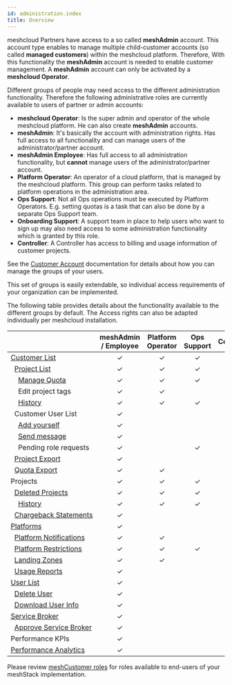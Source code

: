```yaml
---
id: administration.index
title: Overview
---
```


meshcloud Partners have access to a so called **meshAdmin** account. This account type enables to manage multiple child-customer accounts
(so called **managed customers**) within the meshcloud platform. Therefore, With this functionality the **meshAdmin** account is needed to enable
customer management. A **meshAdmin** account can only be activated by a **meshcloud Operator**.

Different groups of people may need access to the different administration functionality. Therefore the following administrative roles are currently
available to users of partner or admin accounts:

- **meshcloud Operator**: Is the super admin and operator of the whole meshcloud platform. He can also create **meshAdmin** accounts.
- **meshAdmin**: It's basically the account with administration rights. Has full access to all functionality and can manage users of the
  administrator/partner account.
- **meshAdmin Employee**: Has full access to all administration functionality, but **cannot** manage users of the administrator/partner account.
- **Platform Operator**: An operator of a cloud platform, that is managed by the meshcloud platform. This group can perform tasks related to
  platform operations in the administration area.
- **Ops Support**: Not all Ops operations must be executed by Platform Operators. E.g. setting quotas is a task that can also be done by
  a separate Ops Support team.
- **Onboarding Support**: A support team in place to help users who want to sign up may also need access to some administration
  functionality which is granted by this role.
- **Controller**: A Controller has access to billing and usage information of customer projects.

See the [Customer Account](meshcloud.customer.md#manage-groups-of-assigned-users) documentation for details about how you can manage the groups of your users.

This set of groups is easily extendable, so individual access requirements of your organization can be implemented.

The following table provides details about the functionality available to the different groups by default. The Access rights can also be adapted individually
per meshcloud installation.

|                                                                                                                           | meshAdmin / Employee | Platform Operator | Ops Support | Controller | Onboarding Support |
| ------------------------------------------------------------------------------------------------------------------------- | :------------------: | :---------------: | :---------: | :--------: | :----------------: |
| [Customer&nbsp;List](administration.customers.md)                                                                         |       &#10003;       |     &#10003;      |  &#10003;   |  &#10003;  |      &#10003;      |
| &nbsp;&nbsp;[Project&nbsp;List](administration.projects.md)                                                               |       &#10003;       |     &#10003;      |  &#10003;   |  &#10003;  |      &#10003;      |
| &nbsp;&nbsp;&nbsp;&nbsp;[Manage&nbsp;Quota](administration.projects.md#managing-project-quotas)                           |       &#10003;       |     &#10003;      |  &#10003;   |            |                    |
| &nbsp;&nbsp;&nbsp;&nbsp;Edit&nbsp;project&nbsp;tags                                                                       |       &#10003;       |     &#10003;      |             |  &#10003;  |                    |
| &nbsp;&nbsp;&nbsp;&nbsp;[History](administration.projects.md#project-history)                                             |       &#10003;       |     &#10003;      |  &#10003;   |            |      &#10003;      |
| &nbsp;&nbsp;Customer&nbsp;User&nbsp;List                                                                                  |       &#10003;       |                   |             |            |                    |
| &nbsp;&nbsp;&nbsp;&nbsp;[Add&nbsp;yourself](administration.customers.md#providing-access-to-the-managed-customer-account) |       &#10003;       |                   |             |            |                    |
| &nbsp;&nbsp;&nbsp;&nbsp;[Send&nbsp;message](administration.customers.md#send-messages-to-customer-users)                  |       &#10003;       |                   |             |            |                    |
| &nbsp;&nbsp;&nbsp;&nbsp;Pending&nbsp;role&nbsp;requests                                                                   |       &#10003;       |                   |  &#10003;   |            |      &#10003;      |
| &nbsp;&nbsp;[Project&nbsp;Export](administration.projects.md#project-export)                                              |       &#10003;       |                   |             |  &#10003;  |                    |
| &nbsp;&nbsp;[Quota&nbsp;Export](administration.projects.md#quota-export)                                                  |       &#10003;       |     &#10003;      |             |  &#10003;  |                    |
| Projects                                                                                                                  |       &#10003;       |     &#10003;      |  &#10003;   |            |      &#10003;      |
| &nbsp;&nbsp;[Deleted&nbsp;Projects](administration.projects.md#deleted-projects)                                          |       &#10003;       |     &#10003;      |  &#10003;   |            |      &#10003;      |
| &nbsp;&nbsp;&nbsp;&nbsp;[History](administration.projects.md#project-history)                                             |       &#10003;       |     &#10003;      |  &#10003;   |            |      &#10003;      |
| &nbsp;&nbsp;[Chargeback&nbsp;Statements](administration.usage.md)                                                         |       &#10003;       |                   |             |            |                    |
| [Platforms](administration.platforms.md)                                                                                  |       &#10003;       |                   |             |            |                    |
| &nbsp;&nbsp;[Platform&nbsp;Notifications](administration.platforms.md#platform-notifications)                             |       &#10003;       |     &#10003;      |             |            |                    |
| &nbsp;&nbsp;[Platform&nbsp;Restrictions](administration.platforms.md#restrict-meshPlatforms)                         |       &#10003;       |     &#10003;      |  &#10003;   |            |                    |
| &nbsp;&nbsp;[Landing&nbsp;Zones](administration.landing-zones.md)                                                         |       &#10003;       |     &#10003;      |             |            |                    |
| &nbsp;&nbsp;[Usage&nbsp;Reports](administration.usage.md)                                                                 |       &#10003;       |                   |             |            |                    |
| [User&nbsp;List](administration.users.md)                                                                                 |       &#10003;       |                   |             |            |                    |
| &nbsp;&nbsp;[Delete&nbsp;User](administration.users.md#delete-user)                                                       |       &#10003;       |                   |             |            |                    |
| &nbsp;&nbsp;[Download&nbsp;User&nbsp;Info](administration.users.md#download-user-information)                             |       &#10003;       |                   |             |            |                    |
| [Service&nbsp;Broker](administration.service-brokers.md)                                                                  |       &#10003;       |                   |             |            |                    |
| &nbsp;&nbsp;[Approve&nbsp;Service&nbsp;Broker](administration.service-brokers.md#approve-service-broker)                  |       &#10003;       |                   |             |            |                    |
| Performance&nbsp;KPIs                                                                                                     |       &#10003;       |                   |             |            |      &#10003;      |
| [Performance&nbsp;Analytics](administration.analytics.md)                                                                 |       &#10003;       |                   |             |            |      &#10003;      |

Please review [meshCustomer roles](meshcloud.customer.md#meshCustomer-roles) for roles available to end-users of your meshStack implementation.
